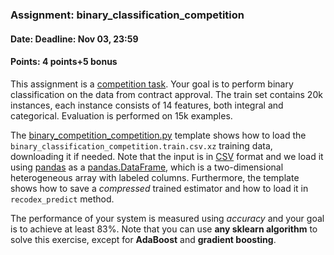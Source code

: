 ### Assignment: binary_classification_competition
#### Date: Deadline: Nov 03, 23:59
#### Points: 4 points+5 bonus

This assignment is a [competition task](#competitions). Your goal
is to perform binary classification on the data from contract approval.
The train set contains 20k instances, each instance consists of 14 features,
both integral and categorical. Evaluation is performed on 15k examples.

The [binary_competition_competition.py](https://github.com/ufal/npfl129/tree/master/labs/02/binary_competition_competition.py)
template shows how to load the `binary_classification_competition.train.csv.xz`
training data, downloading it if needed. Note that the input is in
[CSV](https://en.wikipedia.org/wiki/Comma-separated_values) format and we load
it using [pandas](https://pandas.pydata.org/) as a
[pandas.DataFrame](https://pandas.pydata.org/pandas-docs/stable/reference/api/pandas.DataFrame.html),
which is a two-dimensional heterogeneous array with labeled columns.
Furthermore, the template shows how to save a _compressed_ trained
estimator and how to load it in `recodex_predict` method.

The performance of your system is measured using _accuracy_
and your goal is to achieve at least 83%. Note that you can use
**any sklearn algorithm** to solve this exercise, except for
**AdaBoost** and **gradient boosting**.
